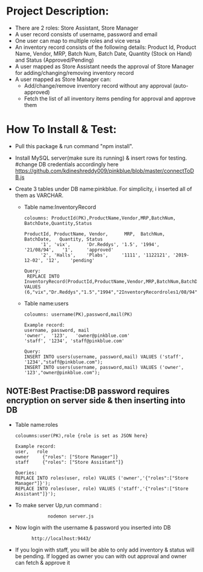 # Project Description:
- There are 2 roles: Store Assistant, Store Manager
- A user record consists of username, password and email
- One user can map to multiple roles and vice versa
- An inventory record consists of the following details: Product Id, Product Name,
Vendor, MRP, Batch Num, Batch Date, Quantity (Stock on Hand) and Status
(Approved/Pending)
- A user mapped as Store Assistant needs the approval of Store Manager for
adding/changing/removing inventory record
- A user mapped as Store Manager can:
   - Add/change/remove inventory record without any approval (auto-approved)
   - Fetch the list of all inventory items pending for approval and approve them

# How To Install & Test:

- Pull this package & run command "npm install".

- Install MySQL server(make sure its running) & insert rows for testing.
      #change DB credentials accordingly here https://github.com/kdineshreddy009/pinkblue/blob/master/connectToDB.js

- Create 3 tables under DB name:pinkblue. For simplicity, i inserted all of them as VARCHAR.
     - Table name:InventoryRecord 

           coloumns: ProductId(PK),ProductName,Vendor,MRP,BatchNum, BatchDate,Quantity,Status
     
           ProductId, ProductName, Vendor,      MRP,  BatchNum,   BatchDate,   Quantity, Status
                 '1', 'vix',      'Dr.Reddys', '1.5', '1994',     '21/08/94',   '1',     'approved'
                 '2', 'Halls',    'Plabs',     '1111', '1122121', '2019-12-02', '12',    'pending'   
         
           Query:
            REPLACE INTO InventoryRecord(ProductId,ProductName,Vendor,MRP,BatchNum,BatchDate,Quantity,Status) VALUES (6,"vix","Dr.Reddys","1.5","1994","2InventoryRecordroles1/08/94",1,"pending");


     - Table name:users
       
           coloumns: username(PK),password,mail(PK)
          
           Example record:
           username, password, mail
           'owner',  '123',   'owner@pinkblue.com'
           'staff', '1234', 'staff@pinkblue.com'
       
           Query:
           INSERT INTO users(username, password,mail) VALUES ('staff', '1234',"staff@pinkblue.com");
           INSERT INTO users(username, password,mail) VALUES ('owner', '123',"owner@pinkblue.com");

## NOTE:Best Practise:DB password requires encryption on server side & then inserting into DB

   - Table name:roles
         
         coloumns:user(PK),role {role is set as JSON here}

         Example record:
         user,   role
         owner	   {"roles": ["Store Manager"]}
         staff	   {"roles": ["Store Assistant"]}

         Queries:      
         REPLACE INTO roles(user, role) VALUES ('owner','{"roles":["Store Manager"]}');
         REPLACE INTO roles(user, role) VALUES ('staff','{"roles":["Store Assistant"]}');
      
      
- To make server Up,run command : 
                  
                  nodemon server.js 

- Now login with the username & password you inserted into DB
            
            http://localhost:9443/

- If you login with staff, you will be able to only add inventory & status will be pending. If logged as owner you can with out approval and owner can fetch & approve it
